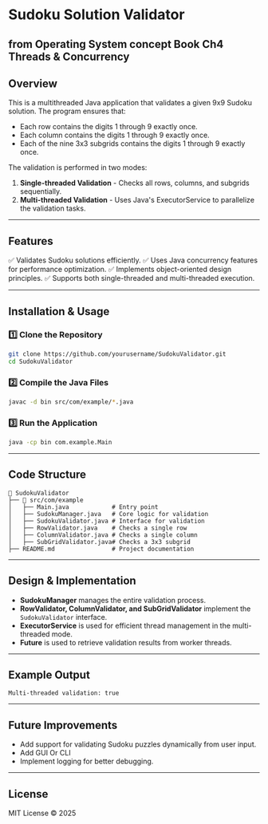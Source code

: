 # Sudoku Solution Validator
## from Operating System concept Book Ch4 Threads & Concurrency

## Overview
This is a multithreaded Java application that validates a given 9x9 Sudoku solution. The program ensures that:
- Each row contains the digits 1 through 9 exactly once.
- Each column contains the digits 1 through 9 exactly once.
- Each of the nine 3x3 subgrids contains the digits 1 through 9 exactly once.

The validation is performed in two modes:
1. **Single-threaded Validation** - Checks all rows, columns, and subgrids sequentially.
2. **Multi-threaded Validation** - Uses Java's ExecutorService to parallelize the validation tasks.

---
## Features
✅ Validates Sudoku solutions efficiently.
✅ Uses Java concurrency features for performance optimization.
✅ Implements object-oriented design principles.
✅ Supports both single-threaded and multi-threaded execution.

---
## Installation & Usage

### **1️⃣ Clone the Repository**
```sh
git clone https://github.com/yourusername/SudokuValidator.git
cd SudokuValidator
```

### **2️⃣ Compile the Java Files**
```sh
javac -d bin src/com/example/*.java
```

### **3️⃣ Run the Application**
```sh
java -cp bin com.example.Main
```

---
## Code Structure
```
📂 SudokuValidator
├── 📂 src/com/example
│   ├── Main.java            # Entry point
│   ├── SudokuManager.java   # Core logic for validation
│   ├── SudokuValidator.java # Interface for validation
│   ├── RowValidator.java    # Checks a single row
│   ├── ColumnValidator.java # Checks a single column
│   ├── SubGridValidator.java# Checks a 3x3 subgrid
├── README.md                # Project documentation
```

---
## Design & Implementation
- **SudokuManager** manages the entire validation process.
- **RowValidator, ColumnValidator, and SubGridValidator** implement the `SudokuValidator` interface.
- **ExecutorService** is used for efficient thread management in the multi-threaded mode.
- **Future<Boolean>** is used to retrieve validation results from worker threads.

---
## Example Output
```
Multi-threaded validation: true
```

---
## Future Improvements 
- Add support for validating Sudoku puzzles dynamically from user input.
- Add GUI Or CLI 
- Implement logging for better debugging.

---
## License
MIT License © 2025 

